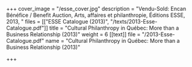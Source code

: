 +++
cover_image = "/esse_cover.jpg"
description = "Vendu-Sold: Encan Bénéfice / Benefit Auction, Arts, affaires et philanthropie, Éditions ESSE, 2013, "
files = [["ESSE Catalogue (2013)", "/texts/2013-Esse-Catalogue.pdf"]]
title = "Cultural Philanthropy in Québec: More than a Business Relationship (2013)"
weight = 6
[[text]]
file = "/2013-Esse-Catalogue.pdf"
name = "Cultural Philanthropy in Québec: More than a Business Relationship (2013)"

+++
